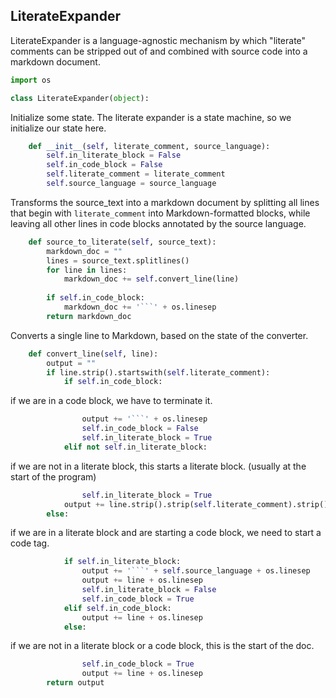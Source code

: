 ## LiterateExpander
LiterateExpander is a language-agnostic mechanism
by which "literate" comments can be stripped out of
and combined with source code into a markdown document.
```python
import os

class LiterateExpander(object):
```
Initialize some state. The literate expander is a state machine,
so we initialize our state here.
```python
    def __init__(self, literate_comment, source_language):
        self.in_literate_block = False
        self.in_code_block = False
        self.literate_comment = literate_comment
        self.source_language = source_language

```
Transforms the source_text into a markdown document by splitting
all lines that begin with `literate_comment` into Markdown-formatted
blocks, while leaving all other lines in code blocks annotated by the source
language.
```python
    def source_to_literate(self, source_text):
        markdown_doc = ""
        lines = source_text.splitlines()
        for line in lines:
            markdown_doc += self.convert_line(line)
            
        if self.in_code_block:
            markdown_doc += '```' + os.linesep
        return markdown_doc

```
Converts a single line to Markdown, based on the state of the converter.
```python
    def convert_line(self, line):
        output = ""
        if line.strip().startswith(self.literate_comment):
            if self.in_code_block:
```
if we are in a code block, we have to terminate
it.
```python
                output += '```' + os.linesep
                self.in_code_block = False
                self.in_literate_block = True
            elif not self.in_literate_block:
```
if we are not in a literate block, this
starts a literate block.
(usually at the start of the program)
```python
                self.in_literate_block = True
            output += line.strip().strip(self.literate_comment).strip() + os.linesep
        else:
```
if we are in a literate block and are starting a code block, we
need to start a code tag.
```python
            if self.in_literate_block:
                output += '```' + self.source_language + os.linesep
                output += line + os.linesep
                self.in_literate_block = False
                self.in_code_block = True
            elif self.in_code_block:
                output += line + os.linesep
            else:
```
if we are not in a literate block or a code block,
this is the start of the doc.
```python
                self.in_code_block = True
                output += line + os.linesep
        return output
```

